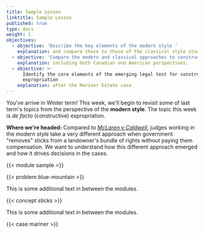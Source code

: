 ```yaml
---
title: Sample Lesson
linktitle: Sample Lesson
published: true
type: docs
weight: 1
objectives:
  - objective: 'Describe the key elements of the modern style '
    explanation: and compare these to those of the classical style studied last term.
  - objective: 'Compare the modern and classical approaches to constructive expropriation '
    explanation: including both Canadian and American perspectives.
  - objective: >-
      Identify the core elements of the emerging legal test for constructive
      expropriation 
    explanation: after the Mariner Estate case.
---
```


You've arrive in Winter term! This week, we'll begin to revisit some of last term's topics from the perspective of the **modern style**. The topic this week is *de facto* (constructive) expropriation.

**Where we're headed:** Compared to *[McLaren v Caldwell](../week8/#Water%20Rights%20and%20Expropriation)*, judges working in the modern style take a very different approach when government "removes" sticks from a landowner's bundle of rights without paying them compensation. We want to understand how this different approach emerged and how it drives decisions in the cases. 

{{< module sample >}}

{{< problem blue-mountain >}}

This is some additional text in between the modules.

{{< concept sticks >}}

This is some additional text in between the modules.

{{< case mariner >}}


